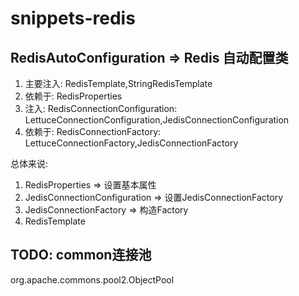 # snippets-redis

## RedisAutoConfiguration => Redis 自动配置类
1. 主要注入: RedisTemplate,StringRedisTemplate
2. 依赖于: RedisProperties
3. 注入: RedisConnectionConfiguration: LettuceConnectionConfiguration,JedisConnectionConfiguration
4. 依赖于: RedisConnectionFactory: LettuceConnectionFactory,JedisConnectionFactory

总体来说:
1. RedisProperties => 设置基本属性
2. JedisConnectionConfiguration => 设置JedisConnectionFactory
3. JedisConnectionFactory => 构造Factory
4. RedisTemplate

## TODO: common连接池
org.apache.commons.pool2.ObjectPool